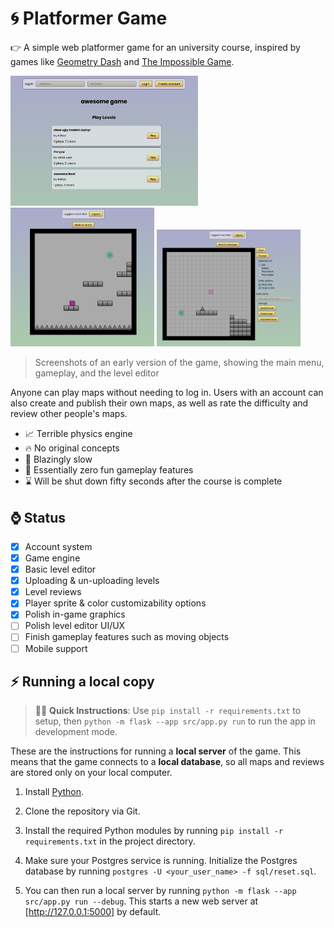 # :cyclone: Platformer Game

:point_right: A simple web platformer game for an university course, inspired by games like [Geometry Dash](https://www.robtopgames.com/) and [The Impossible Game](https://impossible.game/). 

<p>
    <img src="/assets/preview-2-menu.png" width="300" alt="Image of the game's main menu, showing a list of levels to play"></img>
    <img src="/assets/preview-2-play.png" width="230" alt="Image of the game's gameplay, showing the player cube standing on blocks"></img>
    <img src="/assets/preview-2-editor.png" width="230" alt="Image of the game's editor, showing early controls to create & modify levels"></img>
</p>

> Screenshots of an early version of the game, showing the main menu, gameplay, and the level editor

Anyone can play maps without needing to log in. Users with an account can also create and publish their own maps, as well as rate the difficulty and review other people's maps.

 * :chart_with_upwards_trend: Terrible physics engine
 * :fire: No original concepts
 * :rocket: Blazingly slow
 * :tada: Essentially zero fun gameplay features
 * :hourglass: Will be shut down fifty seconds after the course is complete

## :watch: Status

 * [x] Account system
 * [x] Game engine
 * [x] Basic level editor
 * [x] Uploading & un-uploading levels
 * [x] Level reviews
 * [x] Player sprite & color customizability options
 * [x] Polish in-game graphics
 * [ ] Polish level editor UI/UX
 * [ ] Finish gameplay features such as moving objects
 * [ ] Mobile support

## :zap: Running a local copy

> :running_woman: **Quick Instructions**: Use `pip install -r requirements.txt` to setup, then `python -m flask --app src/app.py run` to run the app in development mode.

These are the instructions for running a **local server** of the game. This means that the game connects to a **local database**, so all maps and reviews are stored only on your local computer.

1. Install [Python](https://www.python.org/downloads/).

2. Clone the repository via Git.

3. Install the required Python modules by running `pip install -r requirements.txt` in the project directory.

4. Make sure your Postgres service is running. Initialize the Postgres database by running `postgres -U <your_user_name> -f sql/reset.sql`.

5. You can then run a local server by running `python -m flask --app src/app.py run --debug`. This starts a new web server at [http://127.0.0.1:5000] by default.
